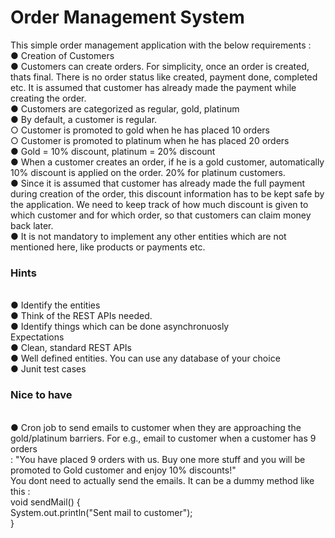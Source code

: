 # Order Management System

This simple order management application with the below requirements : </br>
● Creation of Customers </br>
● Customers can create orders. For simplicity, once an order is created, thats final.
There is no order status like created, payment done, completed etc. It is
assumed that customer has already made the payment while creating the order. </br>
● Customers are categorized as regular, gold, platinum </br>
● By default, a customer is regular. </br>
○ Customer is promoted to gold when he has placed 10 orders </br>
○ Customer is promoted to platinum when he has placed 20 orders </br>
● Gold = 10% discount, platinum = 20% discount </br>
● When a customer creates an order, if he is a gold customer, automatically 10%
discount is applied on the order. 20% for platinum customers. </br>
● Since it is assumed that customer has already made the full payment during
creation of the order, this discount information has to be kept safe by the
application. We need to keep track of how much discount is given to which
customer and for which order, so that customers can claim money back later. </br>
● It is not mandatory to implement any other entities which are not mentioned here,
like products or payments etc. </br>
<h3> Hints </h3> </br>
● Identify the entities </br>
● Think of the REST APIs needed. </br>
● Identify things which can be done asynchronuosly </br>
Expectations </br>
● Clean, standard REST APIs </br> 
● Well defined entities. You can use any database of your choice </br>
● Junit test cases </br>
<h3> Nice to have </h3> </br>
● Cron job to send emails to customer when they are approaching the
gold/platinum barriers. For e.g., email to customer when a customer has 9 orders </br>
: "You have placed 9 orders with us. Buy one more stuff and you will be
promoted to Gold customer and enjoy 10% discounts!" </br>
You dont need to actually send the emails. It can be a dummy method like this : </br>
void sendMail() { </br>
System.out.println("Sent mail to customer"); </br>
}
